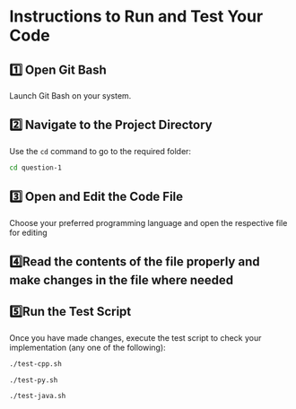 # **Instructions to Run and Test Your Code**

## **1️⃣ Open Git Bash**  
Launch Git Bash on your system.  

## **2️⃣ Navigate to the Project Directory**  
Use the `cd` command to go to the required folder:  
```bash
cd question-1
```

## **3️⃣ Open and Edit the Code File**  
Choose your preferred programming language and open the respective file for editing

## **4️⃣Read the contents of the file properly and make changes in the file where needed**

## **5️⃣Run the Test Script**  
Once you have made changes, execute the test script to check your implementation (any one of the following):  
```bash
./test-cpp.sh
```
```bash
./test-py.sh
```
```bash
./test-java.sh
```
